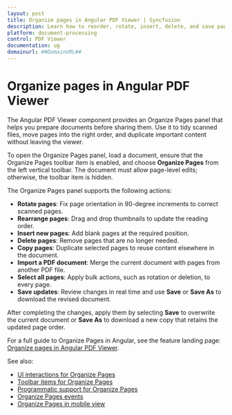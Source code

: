 ```yaml
---
layout: post
title: Organize pages in Angular PDF Viewer | Syncfusion
description: Learn how to reorder, rotate, insert, delete, and save pages with the Syncfusion Angular PDF Viewer component.
platform: document-processing
control: PDF Viewer
documentation: ug
domainurl: ##DomainURL##
---
```


# Organize pages in Angular PDF Viewer

The Angular PDF Viewer component provides an Organize Pages panel that helps you prepare documents before sharing them. Use it to tidy scanned files, move pages into the right order, and duplicate important content without leaving the viewer.

To open the Organize Pages panel, load a document, ensure that the Organize Pages toolbar item is enabled, and choose **Organize Pages** from the left vertical toolbar. The document must allow page-level edits; otherwise, the toolbar item is hidden.

The Organize Pages panel supports the following actions:

* **Rotate pages**: Fix page orientation in 90-degree increments to correct scanned pages.
* **Rearrange pages**: Drag and drop thumbnails to update the reading order.
* **Insert new pages**: Add blank pages at the required position.
* **Delete pages**: Remove pages that are no longer needed.
* **Copy pages**: Duplicate selected pages to reuse content elsewhere in the document.
* **Import a PDF document**: Merge the current document with pages from another PDF file.
* **Select all pages**: Apply bulk actions, such as rotation or deletion, to every page.
* **Save updates**: Review changes in real time and use **Save** or **Save As** to download the revised document.

After completing the changes, apply them by selecting **Save** to overwrite the current document or **Save As** to download a new copy that retains the updated page order.

For a full guide to Organize Pages in Angular, see the feature landing page: [Organize pages in Angular PDF Viewer](./organize-pdf).

See also:

- [UI interactions for Organize Pages](./organize-pdf/ui-interactions-organize-page)
- [Toolbar items for Organize Pages](./organize-pdf/toolbar-organize-page)
- [Programmatic support for Organize Pages](./organize-pdf/programmatic-support-for-organize-page)
- [Organize Pages events](./organize-pdf/organize-pdf-events)
- [Organize Pages in mobile view](./organize-pdf/organize-page-mobile-view)

